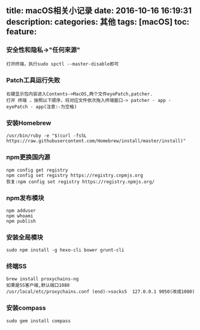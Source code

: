 title: macOS相关小记录
date: 2016-10-16 16:19:31
description: 
categories: 其他
tags: [macOS]
toc: 
feature: 
---
### 安全性和隐私->"任何来源"
```
打开终端，执行sudo spctl --master-disable即可
```
### Patch工具运行失败
```
右键显示包内容进入Contents->MacOS,两个文件eyePatch,patcher.
打开 终端 ，按照以下顺序，将对应文件依次拖入终端窗口-> patcher - app - eyePatch - app(注意:-为空格)
```
### 安装Homebrew
```
/usr/bin/ruby -e "$(curl -fsSL https://raw.githubusercontent.com/Homebrew/install/master/install)"
```
### npm更换国内源
```
npm config get registry
npm config set registry https://registry.cnpmjs.org
恢复:npm config set registry https://registry.npmjs.org/
```
### npm发布模块
```
npm adduser
npm whoami
npm publish
```
### 安装全局模块
```
sudo npm install -g hexo-cli bower grunt-cli
```
### 终端SS
```
brew install proxychains-ng
如果是SS客户端,默认端口1080
/usr/local/etc/proxychains.conf (end)->socks5  127.0.0.1 9050(改成1080)
```
### 安装compass
```
sudo gem install compass
````